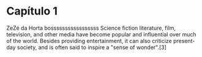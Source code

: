 # Capítulo 1

ZeZé da Horta bosssssssssssssssss
Science fiction literature, film, television, and other media have 
become popular and influential over much of the world. 
Besides providing entertainment, it can also criticize present-day society,
 and is often said to inspire a "sense of wonder".[3]

